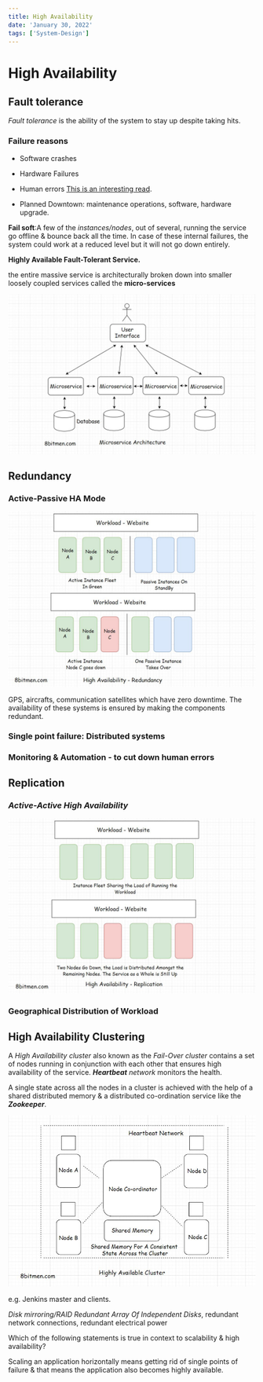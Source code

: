 ```yaml
---
title: High Availability
date: 'January 30, 2022'
tags: ['System-Design']
---
```

# High Availability

## Fault tolerance

*Fault tolerance* is the ability of the system to stay up despite taking hits.

### Failure reasons

- Software crashes

- Hardware Failures

- Human errors [This is an interesting read](https://thenextweb.com/google/2017/08/28/google-japan-internet-blackout/).

- Planned Downtown: maintenance operations, software, hardware upgrade.

**Fail soft**:A few of the *instances/nodes*, out of several, running the service go offline & bounce back all the time. In case of these internal failures, the system could work at a reduced level but it will not go down entirely.

**Highly Available Fault-Tolerant Service.**

the entire massive service is architecturally broken down into smaller loosely coupled services called the **micro-services**

![micro-service-scale.jpeg](./micro-service-scale.jpeg)

## Redundancy

### Active-Passive HA Mode

![high-availability.jpeg](./high-availability.jpeg)

GPS, aircrafts, communication satellites which have zero downtime. The availability of these systems is ensured by making the components redundant.

### Single point failure: Distributed systems

### Monitoring & Automation - to cut down human errors

## Replication

### ***Active-Active High Availability***

![HA-replication.jpeg](./HA-replication.jpeg)

### Geographical Distribution of Workload

## High Availability Clustering

A *High Availability cluster* also known as the *Fail-Over cluster* contains a set of nodes running in conjunction with each other that ensures high availability of the service. ***Heartbeat** network* monitors the health.

A single state across all the nodes in a cluster is achieved with the help of a shared distributed memory & a distributed co-ordination service like the ***Zookeeper***.

![HA-cluster.jpeg](./HA-cluster.jpeg)

e.g. Jenkins master and clients.

*Disk mirroring/RAID Redundant Array Of Independent Disks*, redundant network connections, redundant electrical power

Which of the following statements is true in context to scalability & high availability?

Scaling an application horizontally means getting rid of single points of failure & that means the application also becomes highly available.
